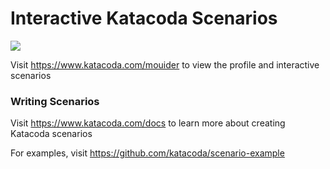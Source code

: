 # Interactive Katacoda Scenarios

[![](http://shields.katacoda.com/katacoda/mouider/count.svg)](https://www.katacoda.com/mouider "Get your profile on Katacoda.com")

Visit https://www.katacoda.com/mouider to view the profile and interactive scenarios

### Writing Scenarios
Visit https://www.katacoda.com/docs to learn more about creating Katacoda scenarios

For examples, visit https://github.com/katacoda/scenario-example
